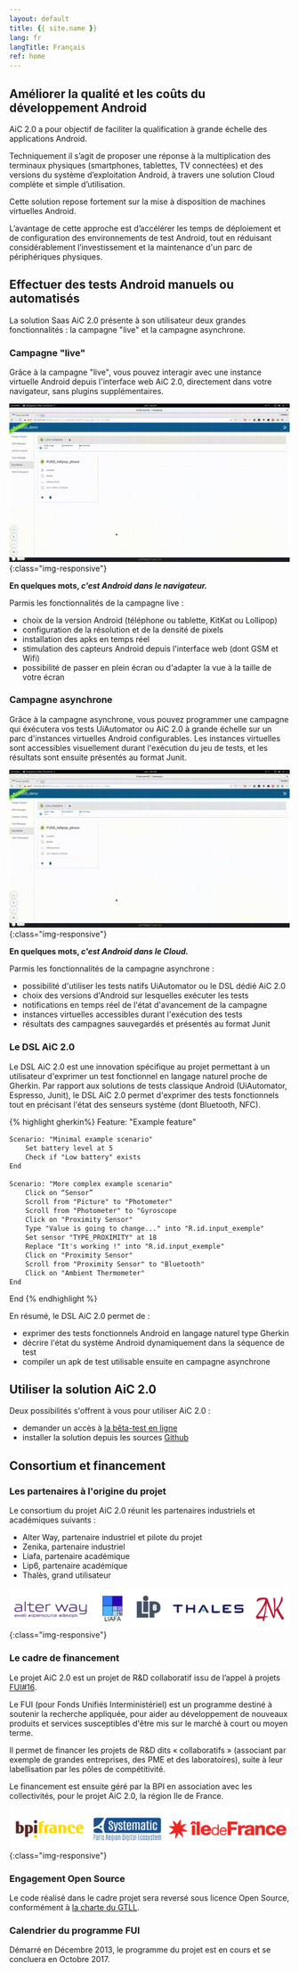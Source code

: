 ```yaml
---
layout: default
title: {{ site.name }}
lang: fr
langTitle: Français
ref: home
---
```


## Améliorer la qualité et les coûts du développement Android

AiC 2.0 a pour objectif de faciliter la qualification à grande échelle des applications Android.

Techniquement il s’agit de proposer une réponse à la multiplication des terminaux physiques (smartphones, tablettes, TV connectées) et des versions du système d’exploitation Android, à travers une solution Cloud complète et simple d’utilisation.

Cette solution repose fortement sur la mise à disposition de machines virtuelles Android.

L’avantage de cette approche est d’accélérer les temps de déploiement et de configuration des environnements de test Android, tout en réduisant considérablement l’investissement et la maintenance d'un parc de périphériques physiques.

## Effectuer des tests Android manuels ou automatisés

La solution Saas AiC 2.0 présente à son utilisateur deux grandes fonctionnalités : la campagne "live" et la campagne asynchrone.

### Campagne "live"

Grâce à la campagne "live", vous pouvez interagir avec une instance virtuelle Android depuis l'interface web AiC 2.0, directement dans votre navigateur, sans plugins supplémentaires.

![AiC Live Campaign](/img/AiC_live_campaign_new.gif){:class="img-responsive"}

__En quelques mots, _c'est Android dans le navigateur.___

Parmis les fonctionnalités de la campagne live :

- choix de la version Android (téléphone ou tablette, KitKat ou Lollipop)
- configuration de la résolution et de la densité de pixels
- installation des apks en temps réel
- stimulation des capteurs Android depuis l'interface web (dont GSM et Wifi)
- possibilité de passer en plein écran ou d'adapter la vue à la taille de votre écran

### Campagne asynchrone

Grâce à la campagne asynchrone, vous pouvez programmer une campagne qui éxécutera vos tests UiAutomator ou AiC 2.0 à grande échelle sur un parc d'instances virtuelles Android configurables. Les instances virtuelles sont accessibles visuellement durant l'exécution du jeu de tests, et les résultats sont ensuite présentés au format Junit. 

![AiC Live Campaign](/img/AiC_live_campaign_new.gif){:class="img-responsive"}

__En quelques mots, _c'est Android dans le Cloud.___

Parmis les fonctionnalités de la campagne asynchrone :

- possibilité d'utiliser les tests natifs UiAutomator ou le DSL dédié AiC 2.0
- choix des versions d'Android sur lesquelles exécuter les tests
- notifications en temps réel de l'état d'avancement de la campagne
- instances virtuelles accessibles durant l'exécution des tests
- résultats des campagnes sauvegardés et présentés au format Junit

### Le DSL AiC 2.0
Le DSL AiC 2.0 est une innovation spécifique au projet permettant à un utilisateur d'exprimer un test fonctionnel en langage naturel proche de Gherkin. Par rapport aux solutions de tests classique Android (UiAutomator, Espresso, Junit), le DSL AiC 2.0 permet d'exprimer des tests fonctionnels tout en précisant l'état des senseurs système (dont Bluetooth, NFC).

{% highlight gherkin%}
Feature: "Example feature"

    Scenario: "Minimal example scenario"
        Set battery level at 5
        Check if "Low battery" exists
    End

    Scenario: "More complex example scenario"
        Click on “Sensor”
        Scroll from "Picture" to "Photometer"
        Scroll from "Photometer" to "Gyroscope
        Click on "Proximity Sensor"
        Type "Value is going to change..." into "R.id.input_exemple"
        Set sensor "TYPE_PROXIMITY" at 18
        Replace "It's working !" into "R.id.input_exemple"
        Click on "Proximity Sensor"
        Scroll from "Proximity Sensor" to "Bluetooth"
        Click on "Ambient Thermometer"
    End

End
{% endhighlight %}


En résumé, le DSL AiC 2.0 permet de :

- exprimer des tests fonctionnels Android en langage naturel type Gherkin
- décrire l'état du système Android dynamiquement dans la séquence de test
- compiler un apk de test utilisable ensuite en campagne asynchrone

## Utiliser la solution AiC 2.0

Deux possibilités s'offrent à vous pour utiliser AiC 2.0 :

- demander un accès à [la bêta-test en ligne ](https://goo.gl/forms/oZpycSo4W7rZmTos2)
- installer la solution depuis les sources [Github](https://github.com/AiC-Project)



## Consortium et financement

### Les partenaires à l'origine du projet
Le consortium du projet AiC 2.0 réunit les partenaires industriels et académiques suivants : 

- Alter Way, partenaire industriel et pilote du projet
- Zenika, partenaire industriel
- Liafa, partenaire académique
- Lip6, partenaire académique
- Thalès, grand utilisateur

![AiC Partners Logo](/img/AiC_partners_logo.png){:class="img-responsive"}

### Le cadre de financement
Le projet AiC 2.0 est un projet de R&D collaboratif issu de l’appel à projets [FUI#16](http://www.systematic-paris-region.org/fr/actualites/le-16e-appel-a-projets-fui-retient-12-projets-labellises-par-systematic-paris-region). 

Le FUI (pour Fonds Unifiés Interministériel) est un programme destiné à soutenir la recherche appliquée, pour aider au développement de nouveaux produits et services susceptibles d'être mis sur le marché à court ou moyen terme.

Il permet de financer les projets de R&D dits « collaboratifs » (associant par exemple de grandes entreprises, des PME et des laboratoires), suite à leur labellisation par les pôles de compétitivité.

Le financement est ensuite géré par la BPI en association avec les collectivités, pour le projet AiC 2.0, la région Ile de France.

![AiC Financial Logo](/img/AiC_financial_logo.png){:class="img-responsive"}

### Engagement Open Source
Le code réalisé dans le cadre projet sera reversé sous licence Open Source, conformément à [la charte du GTLL](http://www.systematic-paris-region.org/fr/logiciel-libre/propos/charte).

### Calendrier du programme FUI
Démarré en Décembre 2013, le programme du projet est en cours et se concluera en Octobre 2017.


